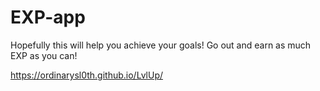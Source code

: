 # EXP-app
Hopefully this will help you achieve your goals!
Go out and earn as much EXP as you can!

https://ordinarysl0th.github.io/LvlUp/
